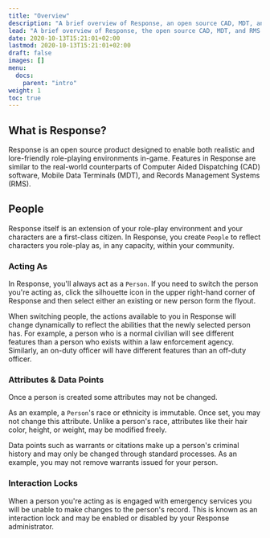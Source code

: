 ```yaml
---
title: "Overview"
description: "A brief overview of Response, an open source CAD, MDT, and RMS product for gaming communities."
lead: "A brief overview of Response, the open source CAD, MDT, and RMS product for gaming communities."
date: 2020-10-13T15:21:01+02:00
lastmod: 2020-10-13T15:21:01+02:00
draft: false
images: []
menu:
  docs:
    parent: "intro"
weight: 1
toc: true
---
```


## What is Response?

Response is an open source product designed to enable both realistic and lore-friendly role-playing environments in-game.
Features in Response are similar to the real-world counterparts of Computer Aided Dispatching (CAD) software,
Mobile Data Terminals (MDT), and Records Management Systems (RMS).

## People

Response itself is an extension of your role-play environment and your characters are a first-class citizen. In
Response, you create `People` to reflect characters you role-play as, in any capacity, within your community.

### Acting As

In Response, you'll always act as a `Person`. If you need to switch the person you're acting as, click the silhouette
icon in the upper right-hand corner of Response and then select either an existing or new person form the flyout.

When switching people, the actions available to you in Response will change dynamically to reflect the abilities that the
newly selected person has. For example, a person who is a normal civilian will see different features than a person who
exists within a law enforcement agency. Similarly, an on-duty officer will have different features than an off-duty
officer.

### Attributes & Data Points

Once a person is created some attributes may not be changed.

As an example, a `Person`'s race or ethnicity is immutable. Once set, you may not change this attribute. Unlike a
person's race, attributes like their hair color, height, or weight, may be modified freely.

Data points such as warrants or citations make up a person's criminal history and may only be changed through standard
processes. As an example, you may not remove warrants issued for your person.

### Interaction Locks

When a person you're acting as is engaged with emergency services you will be unable to make changes to the person's
record. This is known as an interaction lock and may be enabled or disabled by your Response administrator.
